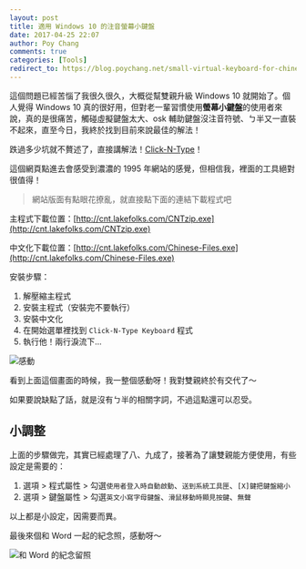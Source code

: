 ```yaml
---
layout: post
title: 適用 Windows 10 的注音螢幕小鍵盤
date: 2017-04-25 22:07
author: Poy Chang
comments: true
categories: [Tools]
redirect_to: https://blog.poychang.net/small-virtual-keyboard-for-chinese/
---
```


這個問題已經苦惱了我很久很久，大概從幫雙親升級 Windows 10 就開始了。個人覺得 Windows 10 真的很好用，但對老一輩習慣使用**螢幕小鍵盤**的使用者來說，真的是很痛苦，觸碰虛擬鍵盤太大、osk 輔助鍵盤沒注音符號、ㄅ半又一直裝不起來，直至今日，我終於找到目前來說最佳的解法！

跌過多少坑就不贅述了，直接講解法！[Click-N-Type](http://cnt.lakefolks.com/)！

這個網頁點進去會感受到濃濃的 1995 年網站的感覺，但相信我，裡面的工具絕對很值得！

>網站版面有點眼花撩亂，就直接點下面的連結下載程式吧

主程式下載位置：[http://cnt.lakefolks.com/CNTzip.exe](http://cnt.lakefolks.com/CNTzip.exe)

中文化下載位置：[http://cnt.lakefolks.com/Chinese-Files.exe](http://cnt.lakefolks.com/Chinese-Files.exe)

安裝步驟：
1. 解壓縮主程式
2. 安裝主程式（安裝完不要執行）
3. 安裝中文化
4. 在開始選單裡找到 `Click-N-Type Keyboard` 程式
5. 執行他！兩行淚流下...

![感動](http://i.imgur.com/nppMO3Y.png)

看到上面這個畫面的時候，我一整個感動呀！我對雙親終於有交代了～

如果要說缺點了話，就是沒有ㄅ半的相關字詞，不過這點還可以忍受。

## 小調整

上面的步驟做完，其實已經處理了八、九成了，接著為了讓雙親能方便使用，有些設定是需要的：

1. 選項 > 程式屬性 > 勾選`使用者登入時自動啟動`、`送到系統工具匣`、`[X]鍵把鍵盤縮小`
2. 選項 > 鍵盤屬性 > 勾選`英文小寫字母鍵盤`、`滑鼠移動時顯見按鍵`、`無聲`

以上都是小設定，因需要而異。

最後來個和 Word 一起的紀念照，感動呀～

![和 Word 的紀念留照](http://i.imgur.com/dJqnjsB.png)
